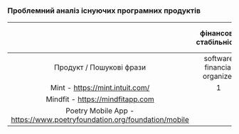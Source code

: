 ### Проблемний аналіз існуючих програмних продуктів

| | фінансова стабільність | самоповага | зацікавленість літературною поезією | тип ліцензії | Примітка |
|:-:|:-:|:-:|:-:|:-:|:-:|
| Продукт / Пошукові фрази | software financial organizer | software for self esteem support | software with literary poetry | | |
| Mint - https://mint.intuit.com/ | 1 |  |  | Proprietary |  |
| Mindfit - https://mindfitapp.com |  | 3 |  | Proprietary |  |
| Poetry Mobile App - https://www.poetryfoundation.org/foundation/mobile | |  | 2 | Proprietary |  |